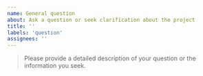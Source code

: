 ```yaml
---
name: General question
about: Ask a question or seek clarification about the project
title: ''
labels: 'question'
assignees: ''
---
```


> Please provide a detailed description of your question or the information you seek.
